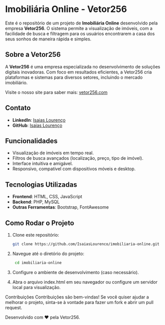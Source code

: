 # Imobiliária Online - Vetor256

Este é o repositório de um projeto de **Imobiliária Online** desenvolvido pela empresa **Vetor256**. O sistema permite a visualização de imóveis, com a facilidade de busca e filtragem para os usuários encontrarem a casa dos seus sonhos de maneira rápida e simples.

## Sobre a Vetor256

A **Vetor256** é uma empresa especializada no desenvolvimento de soluções digitais inovadoras. Com foco em resultados eficientes, a Vetor256 cria plataformas e sistemas para diversos setores, incluindo o mercado imobiliário.

Visite o nosso site para saber mais: [vetor256.com](https://vetor256.com)

## Contato

- **LinkedIn**: [Isaias Lourenço](https://www.linkedin.com/in/isaias-lourenco/)
- **GitHub**: [Isaias Lourenço](https://github.com/IsaiasLourenco)

## Funcionalidades

- Visualização de imóveis em tempo real.
- Filtros de busca avançados (localização, preço, tipo de imóvel).
- Interface intuitiva e amigável.
- Responsivo, compatível com dispositivos móveis e desktop.

## Tecnologias Utilizadas

- **Frontend**: HTML, CSS, JavaScript
- **Backend**: PHP, MySQL
- **Outras Ferramentas**: Bootstrap, FontAwesome

## Como Rodar o Projeto

1. Clone este repositório:
   ```bash
   git clone https://github.com/IsaiasLourenco/imobiliaria-online.git

2. Navegue até o diretório do projeto:
   ```bash
    cd imobiliaria-online

3. Configure o ambiente de desenvolvimento (caso necessário).

4. Abra o arquivo index.html em seu navegador ou configure um servidor local para visualização.

Contribuições
Contribuições são bem-vindas! Se você quiser ajudar a melhorar o projeto, sinta-se à vontade para fazer um fork e abrir um pull request.

Desenvolvido com ❤️ pela Vetor256.